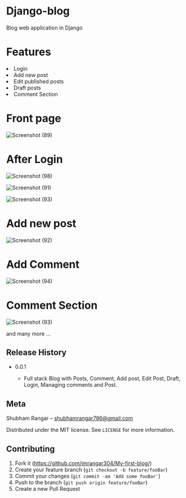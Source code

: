 # Django-blog
Blog web application in Django

# Features
<li>Login</li>
<li>Add new post</li>
<li>Edit published posts</li>
<li>Draft posts</li>
<li>Comment Section</li>

# Front page

![Screenshot (89)](https://user-images.githubusercontent.com/39892980/61650382-3f339c00-acd1-11e9-9f74-49da7ae1798f.png)

# After Login

![Screenshot (98)](https://user-images.githubusercontent.com/39892980/61651269-29bf7180-acd3-11e9-9256-145e11fa7978.png)

![Screenshot (91)](https://user-images.githubusercontent.com/39892980/61650451-60948800-acd1-11e9-9dc2-464c7ea31c71.png)

![Screenshot (93)](https://user-images.githubusercontent.com/39892980/61650457-67bb9600-acd1-11e9-87d8-960a5a89cec6.png)



# Add new post
![Screenshot (92)](https://user-images.githubusercontent.com/39892980/61650929-78b8d700-acd2-11e9-988a-7a996dc90deb.png)


# Add Comment
![Screenshot (94)](https://user-images.githubusercontent.com/39892980/61651005-9ab25980-acd2-11e9-842c-68a26974e697.png)

# Comment Section
![Screenshot (93)](https://user-images.githubusercontent.com/39892980/61651152-eb29b700-acd2-11e9-905e-9e35f7ac3c44.png)


and many more ...

## Release History

   - 0.0.1
            
        - Full stack Blog with Posts, Comment, Add post, Edit Post, Draft, Login, Managing comments and Post.

## Meta

Shubham Rangar – shubhamrangar786@gmail.com

Distributed under the MIT license. See `LICENSE` for more information.

## Contributing

1. Fork it (https://github.com/imrangar304/My-first-blog/)
2. Create your feature branch (`git checkout -b feature/fooBar`)
3. Commit your changes (`git commit -am 'Add some fooBar'`)
4. Push to the branch (`git push origin feature/fooBar`)
5. Create a new Pull Request
